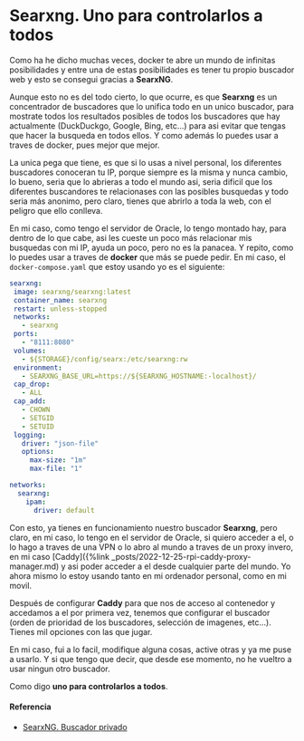 # Searxng. Uno para controlarlos a todos

Como ha he dicho muchas veces, docker te abre un mundo de infinitas posibilidades y entre una de estas posibilidades es tener tu propio buscador web y esto se consegui gracias a **SearxNG**.

<!--more-->

Aunque esto no es del todo cierto, lo que ocurre, es que **Searxng** es un concentrador de buscadores que lo unifica todo en un unico buscador, para mostrate todos los resultados posibles de todos los buscadores que hay actualmente (DuckDuckgo, Google, Bing, etc...) para asi evitar que tengas que hacer la busqueda en todos ellos. Y como además lo puedes usar a traves de docker, pues mejor que mejor.

La unica pega que tiene, es que si lo usas a nivel personal, los diferentes buscadores conoceran tu IP, porque siempre es la misma y nunca cambio, lo bueno, seria que lo abrieras a todo el mundo asi, seria dificil que los diferentes buscandores te relacionases con las posibles busquedas y todo seria más anonimo, pero claro, tienes que abrirlo a toda la web, con el peligro que ello conlleva.

En mi caso, como tengo el servidor de Oracle, lo tengo montado hay, para dentro de lo que cabe, asi les cueste un poco más relacionar mis busquedas con mi IP, ayuda un poco, pero no es la panacea. Y repito, como lo puedes usar a traves de **docker** que más se puede pedir. En mi caso, el `docker-compose.yaml` que estoy usando yo es el siguiente:

```yaml
searxng:
 image: searxng/searxng:latest
 container_name: searxng
 restart: unless-stopped
 networks:
   - searxng
 ports:
   - "8111:8080"
 volumes:
   - ${STORAGE}/config/searx:/etc/searxng:rw
 environment:
   - SEARXNG_BASE_URL=https://${SEARXNG_HOSTNAME:-localhost}/
 cap_drop:
   - ALL
 cap_add:
   - CHOWN
   - SETGID
   - SETUID
 logging:
   driver: "json-file"
   options:
     max-size: "1m"
     max-file: "1"

networks:
  searxng:
    ipam:
      driver: default
```

Con esto, ya tienes en funcionamiento nuestro buscador **Searxng**, pero claro, en mi caso, lo tengo en el servidor de Oracle, si quiero acceder a el, o lo hago a traves de una VPN o lo abro al mundo a traves de un proxy invero, en mi caso [Caddy]({%link _posts/2022-12-25-rpi-caddy-proxy-manager.md) y asi poder acceder a el desde cualquier parte del mundo. Yo ahora mismo lo estoy usando tanto en mi ordenador personal, como en mi movil.

Después de configurar **Caddy** para que nos de acceso al contenedor y accedamos a el por primera vez, tenemos que configurar el buscador (orden de prioridad de los buscadores, selección de imagenes, etc...). Tienes mil opciones con las que jugar.

En mi caso, fui a lo facil, modifique alguna cosas, active otras y ya me puse a usarlo. Y si que tengo que decir, que desde ese momento, no he vueltro a usar ningun otro buscador.

Como digo **uno para controlarlos a todos**.
#### Referencia
- [SearxNG. Buscador privado](https://ugeek.github.io/blog/post/2023-03-20-searxng-buscador-privado.html)

